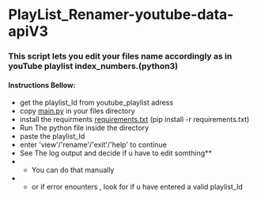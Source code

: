 # PlayList_Renamer-youtube-data-apiV3



### This script lets you edit your files name accordingly as in youTube playlist index_numbers.(python3)

#### Instructions Bellow:
* get the playlist_Id from youtube_playlist adress
* copy [main.py](https://github.com/Dipudas8984/PlayList_Renamer-youtube-data-apiV3/blob/master/main.py) in your files directory
* install the requirments [requirements.txt](https://github.com/Dipudas8984/PlayList_Renamer-youtube-data-apiV3/blob/master/requirements.txt) (pip install -r requirements.txt)
* Run The python file inside the directory
* paste the playlist_Id 
* enter 'view'/'rename'/'exit'/'help' to continue
* See The log output and decide if u have to edit somthing**
* * You can do that manually 
* * or if error enounters , look for if u have entered a valid playlist_Id
